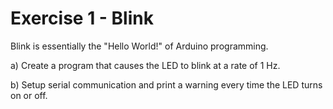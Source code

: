 # Exercise 1 - Blink
Blink is essentially the "Hello World!" of Arduino programming.

a) Create a program that causes the LED to blink at a rate of 1 Hz.

b) Setup serial communication and print a warning every time the LED turns on or off.